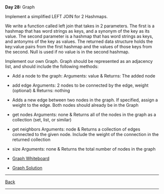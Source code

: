 **Day 28:** Graph

Implement a simplified LEFT JOIN for 2 Hashmaps.

We write a function called left join that takes in 2 parameters. The first is a hashmap that has word strings as keys, and a synonym of the key as its value. The second parameter is a hashmap that has word strings as keys, and antonyms of the key as values. The returned data structure holds the key:value pairs from the first hashmap and the values of those keys from the second. Null is used if no value is in the second hashmap.

Implement our own Graph. Graph should be represented as an adjacency list, and should include the following methods:

- Add a node to the graph: Arguments: value & Returns: The added node
- add edge Arguments: 2 nodes to be connected by the edge, weight (optional) & Returns: nothing
- Adds a new edge between two nodes in the graph. If specified, assign a weight to the edge. Both nodes should already be in the Graph
- get nodes Arguments: none & Returns all of the nodes in the graph as a collection (set, list, or similar)
- get neighbors Arguments: node & Returns a collection of edges connected to the given node. Include the weight of the connection in the returned collection
- size Arguments: none & Returns the total number of nodes in the graph

- [Graph Whiteboard](../assets/graphs.png)
- [Graph Solution](./graph.js)

---
[Back](/README.md)

---
